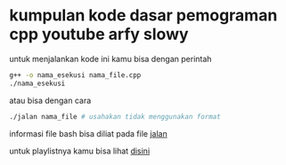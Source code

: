 # kumpulan kode dasar pemograman cpp youtube arfy slowy

untuk menjalankan kode ini kamu bisa dengan perintah

```bash
g++ -o nama_esekusi nama_file.cpp
./nama_esekusi
```

atau bisa dengan cara

```bash
./jalan nama_file # usahakan tidak menggunakan format
```

informasi file bash bisa diliat pada file [jalan](jalan)

untuk playlistnya kamu bisa lihat [disini](https://www.youtube.com/watch?v=e4TtzgNQkhs&list=PLCinWjGoPhnsHNrfB5ED0vkXE9AJVt_m2&pp=gAQB)
